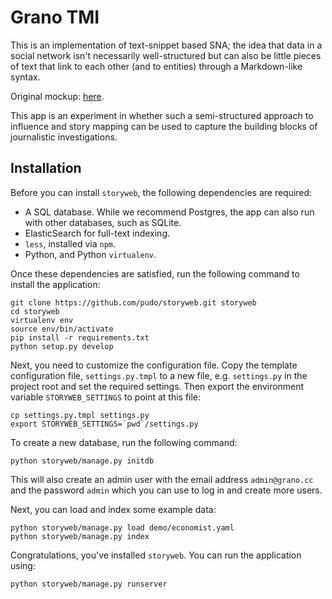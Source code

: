 # Grano TMI

This is an implementation of text-snippet based SNA; the idea that data
in a social network isn't necessarily well-structured but can also be 
little pieces of text that link to each other (and to entities) through
a Markdown-like syntax.

Original mockup: [here](http://opendatalabs.org/misc/grano/_mockup).

This app is an experiment in whether such a semi-structured approach to 
influence and story mapping can be used to capture the building blocks 
of journalistic investigations.

## Installation

Before you can install ``storyweb``, the following dependencies are required:

* A SQL database. While we recommend Postgres, the app can also run with other databases, such as SQLite.
* ElasticSearch for full-text indexing.
* ``less``, installed via ``npm``.
* Python, and Python ``virtualenv``.

Once these dependencies are satisfied, run the following command to install the application: 

    git clone https://github.com/pudo/storyweb.git storyweb
    cd storyweb
    virtualenv env
    source env/bin/activate
    pip install -r requirements.txt
    python setup.py develop

Next, you need to customize the configuration file. Copy the template configuration file, ``settings.py.tmpl`` to a new file, e.g. ``settings.py`` in the project root and set the required settings. Then export the environment variable ``STORYWEB_SETTINGS`` to point at this file:

    cp settings.py.tmpl settings.py
    export STORYWEB_SETTINGS=`pwd`/settings.py

To create a new database, run the following command: 

    python storyweb/manage.py initdb

This will also create an admin user with the email address ``admin@grano.cc`` and the password ``admin`` which you can use to log in and create more users.

Next, you can load and index some example data:

    python storyweb/manage.py load demo/economist.yaml
    python storyweb/manage.py index

Congratulations, you've installed ``storyweb``. You can run the application using:

    python storyweb/manage.py runserver

